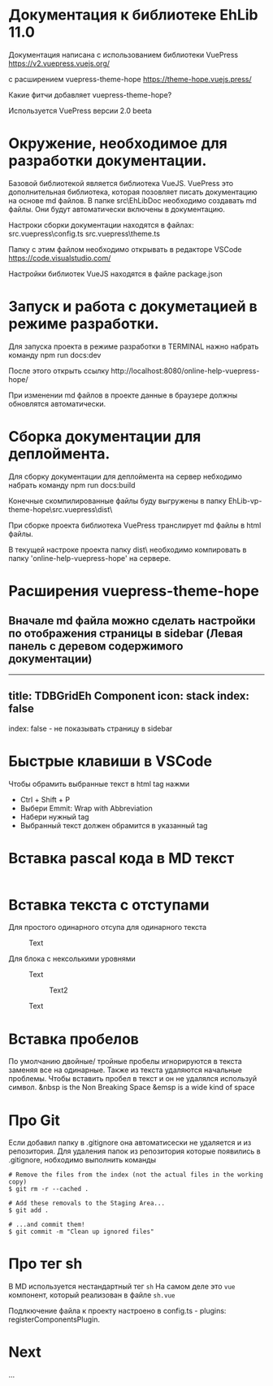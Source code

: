 # Документация к библиотеке EhLib 11.0

Документация написана с использованием библиотеки VuePress 
https://v2.vuepress.vuejs.org/

с расширением vuepress-theme-hope
https://theme-hope.vuejs.press/

  Какие фитчи добавляет vuepress-theme-hope?
   

Используется VuePress версии 2.0 beeta

# Окружение, необходимое для разработки документации.

Базовой библиотекой является библиотека VueJS.
VuePress это дополнительная библиотека, которая позовляет писать документацию на основе md файлов.
В папке src\EhLibDoc необходимо создавать md файлы.
Они будут автоматически включены в документацию.

Настроки сборки документации находятся в файлах:
src\.vuepress\config.ts
src\.vuepress\theme.ts

Папку с этим файлом необходимо открывать в редакторе VSCode 
https://code.visualstudio.com/

Настройки библиотек VueJS находятся в файле package.json

# Запуск и работа с докуметацией в режиме разработки.
Для запуска проекта в режиме разработки в TERMINAL нажно набрать команду
  npm run docs:dev

После этого открыть ссылку
  http://localhost:8080/online-help-vuepress-hope/

При изменении md файлов в проекте данные в браузере должны обновлятся автоматически.

# Сборка документации для деплоймента.
Для сборку документации для деплоймента на сервер небходимо набрать команду 
  npm run docs:build

Конечные скомпилированные файлы буду выгружены в папку 
  EhLib-vp-theme-hope\src\.vuepress\dist\

При сборке проекта библиотека VuePress транслирует md файлы в html файлы.

В текущей настроке проекта папку dist\ необходимо компировать в папку 'online-help-vuepress-hope' на сервере.


# Расширения vuepress-theme-hope

## Вначале md файла можно сделать настройки по отображения страницы в sidebar (Левая панель с деревом содержимого документации)

---
title: TDBGridEh Component
icon: stack
index: false
---

index: false - не показывать страницу в sidebar

# Быстрые клавиши в VSCode
Чтобы обрамить выбранные текст в html tag нажми
- Ctrl + Shift + P
- Выбери Emmit: Wrap with Abbreviation
- Набери нужный tag
- Выбранный текст должен обрамится в указанный tag


# Вставка pascal кода в MD текст

```pascal:no-line-numbers
```

# Вставка текста с отступами

Для простого одинарного отсупа для одинарного текста
  <dd>Text</dd>

Для блока с нексолькими уровнями
  <dd>Text
  <dl><dd>Text2</dd></dl>
  </dd>

  <dd>Text</dd>

# Вставка пробелов 
По умолчанию двойные/ тройные пробелы игнорируются в текста заменяя все на одинарные.
Также из текста удаляются начальные проблемы.
Чтобы вставить пробел в текст и он не удалялся используй символ.
&nbsp is the Non Breaking Space
&emsp is a wide kind of space

# Про Git
Если добавил папку в .gitignore она автоматисески не удаляется и из репозитория.
Для удаления папок из репозитория которые появились в .gitignore, нобходимо выполнить команды

```
# Remove the files from the index (not the actual files in the working copy)
$ git rm -r --cached .

# Add these removals to the Staging Area...
$ git add .

# ...and commit them!
$ git commit -m "Clean up ignored files"
```

# Про тег sh
В MD используется нестандартный тег `sh`
На самом деле это `vue` компонент, 
который реализован в файле `sh.vue`

Подлкючение файла к проекту настроено в config.ts - 
  plugins: 
     registerComponentsPlugin.


# Next
...